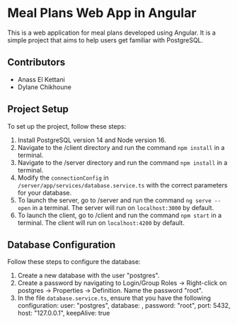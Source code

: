 # Meal Plans Web App in Angular

This is a web application for meal plans developed using Angular. It is a simple project that aims to help users get familiar with PostgreSQL.

## Contributors

- Anass El Kettani
- Dylane Chikhoune

## Project Setup

To set up the project, follow these steps:

1. Install PostgreSQL version 14 and Node version 16.
2. Navigate to the /client directory and run the command `npm install` in a terminal.
3. Navigate to the /server directory and run the command `npm install` in a terminal.
4. Modify the `connectionConfig` in `/server/app/services/database.service.ts` with the correct parameters for your database.
5. To launch the server, go to /server and run the command `ng serve --open` in a terminal. The server will run on `localhost:3000` by default.
6. To launch the client, go to /client and run the command `npm start` in a terminal. The client will run on `localhost:4200` by default.

## Database Configuration

Follow these steps to configure the database:

1. Create a new database with the user "postgres".
2. Create a password by navigating to Login/Group Roles -> Right-click on postgres -> Properties -> Definition. Name the password "root".
3. In the file `database.service.ts`, ensure that you have the following configuration:
user: "postgres",
database: <nomBD>,
password: "root",
port: 5432,
host: "127.0.0.1",
keepAlive: true

